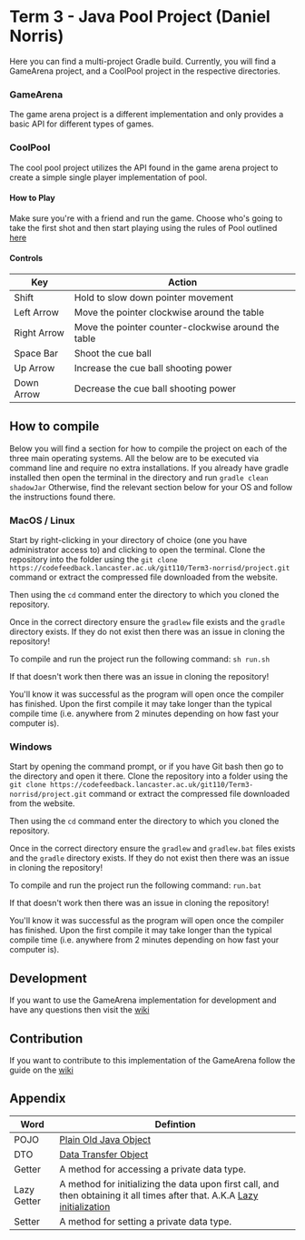 # Term 3 - Java Pool Project (Daniel Norris)

Here you can find a multi-project Gradle build.
Currently, you will find a GameArena project, and a CoolPool project in the respective directories.

### GameArena
The game arena project is a different implementation and only provides a basic API for different types of games.

### CoolPool
The cool pool project utilizes the API found in the game arena project to create a simple single player implementation
of pool.

#### How to Play
Make sure you're with a friend and run the game.
Choose who's going to take the first shot and then start playing using the rules of Pool outlined [here](http://www.epa.org.uk/wrules.php)

#### Controls

Key | Action
--- | ------
Shift | Hold to slow down pointer movement
Left Arrow | Move the pointer clockwise around the table
Right Arrow | Move the pointer counter-clockwise around the table
Space Bar | Shoot the cue ball
Up Arrow | Increase the cue ball shooting power
Down Arrow | Decrease the cue ball shooting power

## How to compile
Below you will find a section for how to compile the project on each of the three main operating systems.
All the below are to be executed via command line and require no extra installations.
If you already have gradle installed then open the terminal in the directory and run `gradle clean shadowJar`
Otherwise, find the relevant section below for your OS and follow the instructions found there.

### MacOS / Linux
Start by right-clicking in your directory of choice (one you have administrator access to) and clicking to open the terminal.
Clone the repository into the folder using the `git clone https://codefeedback.lancaster.ac.uk/git110/Term3-norrisd/project.git` command
or extract the compressed file downloaded from the website.

Then using the `cd` command enter the directory to which you cloned the repository.

Once in the correct directory ensure the `gradlew` file exists and the `gradle` directory exists.
If they do not exist then there was an issue in cloning the repository!

To compile and run the project run the following command: `sh run.sh`

If that doesn't work then there was an issue in cloning the repository!

You'll know it was successful as the program will open once the compiler has finished.
Upon the first compile it may take longer than the typical compile time (i.e. anywhere from 2 minutes depending
on how fast your computer is).

### Windows
Start by opening the command prompt, or if you have Git bash then go to the directory and open it there.
Clone the repository into a folder using the `git clone https://codefeedback.lancaster.ac.uk/git110/Term3-norrisd/project.git` command
or extract the compressed file downloaded from the website.

Then using the `cd` command enter the directory to which you cloned the repository.

Once in the correct directory ensure the `gradlew` and `gradlew.bat` files exists and the `gradle` directory exists.
If they do not exist then there was an issue in cloning the repository!

To compile and run the project run the following command: `run.bat`

If that doesn't work then there was an issue in cloning the repository!

You'll know it was successful as the program will open once the compiler has finished.
Upon the first compile it may take longer than the typical compile time (i.e. anywhere from 2 minutes depending
on how fast your computer is).

## Development
If you want to use the GameArena implementation for development and have any questions then visit the [wiki](https://codefeedback.lancaster.ac.uk/git110/Term3-norrisd/project/wiki/Developer+API/)


## Contribution
If you want to contribute to this implementation of the GameArena follow the guide on the [wiki](https://codefeedback.lancaster.ac.uk/git110/Term3-norrisd/project/wiki/Contribution)

## Appendix

Word | Defintion
-----|----------
POJO | [Plain Old Java Object](https://en.wikipedia.org/wiki/Plain_old_Java_object)  
DTO  | [Data Transfer Object](https://en.wikipedia.org/wiki/Data_transfer_object)
Getter | A method for accessing a private data type.
Lazy Getter | A method for initializing the data upon first call, and then obtaining it all times after that. A.K.A [Lazy initialization](https://en.wikipedia.org/wiki/Lazy_initialization)
Setter | A method for setting a private data type.
